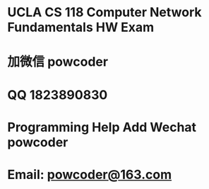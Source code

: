 # UCLA CS 118 Computer Network Fundamentals HW Exam
# 加微信 powcoder

# QQ 1823890830

# Programming Help Add Wechat powcoder

# Email: powcoder@163.com

